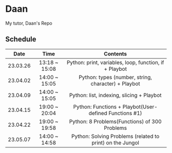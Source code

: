 # Daan
My tutor, Daan's Repo

## Schedule

|   Date   |      Time     |                          Contents                         |
|:--------:|:-------------:|:---------------------------------------------------------:|
| 23.03.26 | 13:18 ~ 15:08 |   Python: print, variables, loop, function, if + Playbot  |
| 23.04.02 | 14:00 ~ 15:05 |    Python: types (number, string, character) + Playbot    |
| 23.04.09 | 14:00 ~ 15:05 |         Python: list, indexing, slicing + Playbot         |
| 23.04.15 | 19:00 ~ 20:04 |   Python: Functions + Playbot(User-defined Functions #1)  |
| 23.04.22 | 19:00 ~ 19:58 |       Python: 8 Problems(Functions) of 300 Problems       |
| 23.05.07 | 14:00 ~ 14:58 | Python: Solving Problems (related to print) on the Jungol |